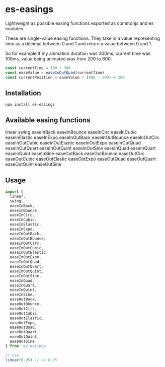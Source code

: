 # es-easings

Lightweight as possible easing functions exported as commonjs and es modules

These are single-value easing functions. They take in a value representing time as a decimal between 0 and 1 and return a value between 0 and 1.

So for example if my animation duration was 300ms, current time was 100ms, value being animated was from 200 to 600:

```js
const currentTime = 100 / 300
const easeValue = easeInOutQuad(currentTime)
const currentPosition = easeValue * (600 - 200) + 200
```

## Installation
`npm install es-easings`
## Available easing functions

linear
swing
easeInBack
easeInBounce
easeInCirc
easeInCubic
easeInElastic
easeInExpo
easeInOutBack
easeInOutBounce
easeInOutCirc
easeInOutCubic
easeInOutElastic
easeInOutExpo
easeInOutQuad
easeInOutQuart
easeInOutQuint
easeInOutSine
easeInQuad
easeInQuart
easeInQuint
easeInSine
easeOutBack
easeOutBounce
easeOutCirc
easeOutCubic
easeOutElastic
easeOutExpo
easeOutQuad
easeOutQuart
easeOutQuint
easeOutSine

## Usage

```js
import {
  linear,
  swing,
  easeInBack,
  easeInBounce,
  easeInCirc,
  easeInCubic,
  easeInElastic,
  easeInExpo,
  easeInOutBack,
  easeInOutBounce,
  easeInOutCirc,
  easeInOutCubic,
  easeInOutElastic,
  easeInOutExpo,
  easeInOutQuad,
  easeInOutQuart,
  easeInOutQuint,
  easeInOutSine,
  easeInQuad,
  easeInQuart,
  easeInQuint,
  easeInSine,
  easeOutBack,
  easeOutBounce,
  easeOutCirc,
  easeOutCubic,
  easeOutElastic,
  easeOutExpo,
  easeOutQuad,
  easeOutQuart,
  easeOutQuint,
  easeOutSine
} from 'es-easings'

// Use
linear(0.95) // => 0.95
```
